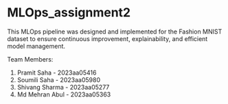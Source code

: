 # MLOps_assignment2
This MLOps pipeline was designed and implemented for the Fashion MNIST dataset to ensure continuous improvement, explainability, and efficient model management. 

Team Members:
1. Pramit Saha - 2023aa05416
2. Soumili Saha - 2023aa05980
3. Shivang Sharma - 2023aa05277
4. Md Mehran Abul - 2023aa05363
